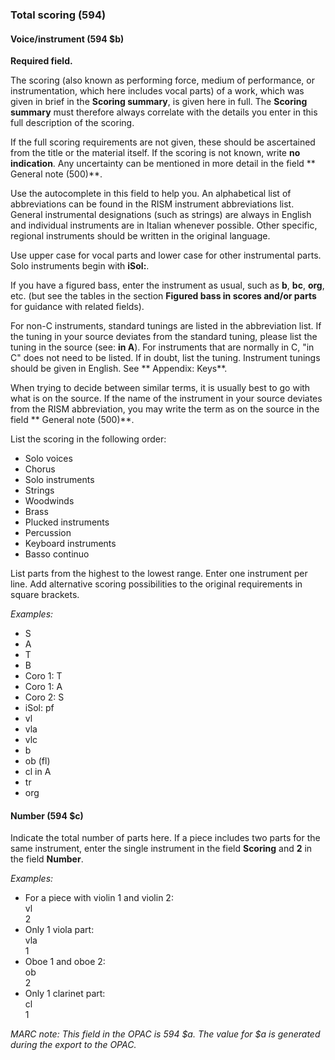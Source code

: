 ### Total scoring (594)

#### Voice/instrument (594 $b)

**Required field.**

The scoring (also known as performing force, medium of performance, or instrumentation, which here includes vocal parts) of a work, which was given in brief in the **Scoring summary**, is given here in full. The **Scoring summary** must therefore always correlate with the details you enter in this full description of the scoring.

If the full scoring requirements are not given, these should be ascertained from the title or the material itself. If the scoring is not known, write **no indication**. Any uncertainty can be mentioned in more detail in the field ** General note (500)**.

Use the autocomplete in this field to help you. An alphabetical list of abbreviations can be found in the RISM instrument abbreviations list. General instrumental designations (such as strings) are always in English and individual instruments are in Italian whenever possible. Other specific, regional instruments should be written in the original language.

Use upper case for vocal parts and lower case for other instrumental parts. Solo instruments begin with **iSol:**.

If you have a figured bass, enter the instrument as usual, such as **b**, **bc**, **org**, etc. (but see the tables in the section **Figured bass in scores and/or parts** for guidance with related fields).

For non-C instruments, standard tunings are listed in the abbreviation list. If the tuning in your source deviates from the standard tuning, please list the tuning in the source (see: **in A**). For instruments that are normally in C, "in C" does not need to be listed. If in doubt, list the tuning. Instrument tunings should be given in English. See ** Appendix: Keys**.

When trying to decide between similar terms, it is usually best to go with what is on the source. If the name of the instrument in your source deviates from the RISM abbreviation, you may write the term as on the source in the field ** General note (500)**.

List the scoring in the following order:

- Solo voices
- Chorus
- Solo instruments
- Strings
- Woodwinds
- Brass
- Plucked instruments
- Percussion
- Keyboard instruments
- Basso continuo

List parts from the highest to the lowest range. Enter one instrument per line. Add alternative scoring possibilities to the original requirements in square brackets.

_Examples:_

- S
- A
- T
- B
- Coro 1: T
- Coro 1: A
- Coro 2: S
- iSol: pf
- vl
- vla
- vlc
- b
- ob (fl)
- cl in A
- tr
- org

#### Number (594 $c)

Indicate the total number of parts here. If a piece includes two parts for the same instrument, enter the single instrument in the field **Scoring** and **2** in the field **Number**.

_Examples:_

- For a piece with violin 1 and violin 2:  
  vl  
  2
- Only 1 viola part:  
  vla  
  1
- Oboe 1 and oboe 2:  
  ob  
  2
- Only 1 clarinet part:  
  cl  
  1

_MARC note: This field in the OPAC is_ _594 $a._ _The value for $a is generated during the export to the OPAC._
